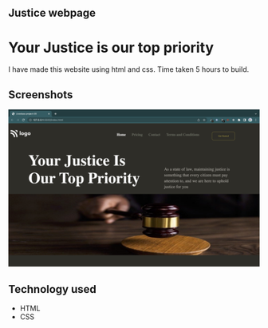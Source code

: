 
## Justice webpage 
# Your Justice is our top priority 

I have made this website using html and css. Time taken 5 hours to build.

## Screenshots

![App Screenshot](Screenshot%202022-11-03%20at%2023.19.58.jpg)


## Technology used

- HTML  
- CSS

